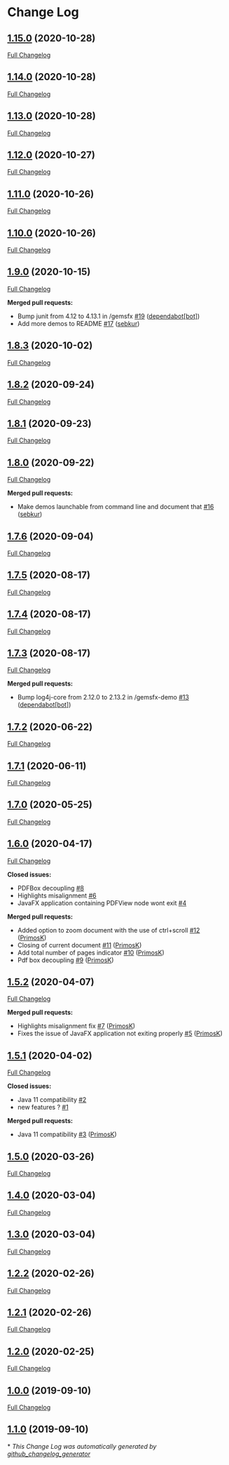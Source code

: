 # Change Log

## [1.15.0](https://github.com/dlsc-software-consulting-gmbh/GemsFX/tree/1.15.0) (2020-10-28)
[Full Changelog](https://github.com/dlsc-software-consulting-gmbh/GemsFX/compare/1.14.0...1.15.0)

## [1.14.0](https://github.com/dlsc-software-consulting-gmbh/GemsFX/tree/1.14.0) (2020-10-28)
[Full Changelog](https://github.com/dlsc-software-consulting-gmbh/GemsFX/compare/1.13.0...1.14.0)

## [1.13.0](https://github.com/dlsc-software-consulting-gmbh/GemsFX/tree/1.13.0) (2020-10-28)
[Full Changelog](https://github.com/dlsc-software-consulting-gmbh/GemsFX/compare/1.12.0...1.13.0)

## [1.12.0](https://github.com/dlsc-software-consulting-gmbh/GemsFX/tree/1.12.0) (2020-10-27)
[Full Changelog](https://github.com/dlsc-software-consulting-gmbh/GemsFX/compare/1.11.0...1.12.0)

## [1.11.0](https://github.com/dlsc-software-consulting-gmbh/GemsFX/tree/1.11.0) (2020-10-26)
[Full Changelog](https://github.com/dlsc-software-consulting-gmbh/GemsFX/compare/1.10.0...1.11.0)

## [1.10.0](https://github.com/dlsc-software-consulting-gmbh/GemsFX/tree/1.10.0) (2020-10-26)
[Full Changelog](https://github.com/dlsc-software-consulting-gmbh/GemsFX/compare/1.9.0...1.10.0)

## [1.9.0](https://github.com/dlsc-software-consulting-gmbh/GemsFX/tree/1.9.0) (2020-10-15)
[Full Changelog](https://github.com/dlsc-software-consulting-gmbh/GemsFX/compare/1.8.3...1.9.0)

**Merged pull requests:**

- Bump junit from 4.12 to 4.13.1 in /gemsfx [\#19](https://github.com/dlsc-software-consulting-gmbh/GemsFX/pull/19) ([dependabot[bot]](https://github.com/apps/dependabot))
- Add more demos to README [\#17](https://github.com/dlsc-software-consulting-gmbh/GemsFX/pull/17) ([sebkur](https://github.com/sebkur))

## [1.8.3](https://github.com/dlsc-software-consulting-gmbh/GemsFX/tree/1.8.3) (2020-10-02)
[Full Changelog](https://github.com/dlsc-software-consulting-gmbh/GemsFX/compare/1.8.2...1.8.3)

## [1.8.2](https://github.com/dlsc-software-consulting-gmbh/GemsFX/tree/1.8.2) (2020-09-24)
[Full Changelog](https://github.com/dlsc-software-consulting-gmbh/GemsFX/compare/1.8.1...1.8.2)

## [1.8.1](https://github.com/dlsc-software-consulting-gmbh/GemsFX/tree/1.8.1) (2020-09-23)
[Full Changelog](https://github.com/dlsc-software-consulting-gmbh/GemsFX/compare/1.8.0...1.8.1)

## [1.8.0](https://github.com/dlsc-software-consulting-gmbh/GemsFX/tree/1.8.0) (2020-09-22)
[Full Changelog](https://github.com/dlsc-software-consulting-gmbh/GemsFX/compare/1.7.6...1.8.0)

**Merged pull requests:**

- Make demos launchable from command line and document that [\#16](https://github.com/dlsc-software-consulting-gmbh/GemsFX/pull/16) ([sebkur](https://github.com/sebkur))

## [1.7.6](https://github.com/dlsc-software-consulting-gmbh/GemsFX/tree/1.7.6) (2020-09-04)
[Full Changelog](https://github.com/dlsc-software-consulting-gmbh/GemsFX/compare/1.7.5...1.7.6)

## [1.7.5](https://github.com/dlsc-software-consulting-gmbh/GemsFX/tree/1.7.5) (2020-08-17)
[Full Changelog](https://github.com/dlsc-software-consulting-gmbh/GemsFX/compare/1.7.4...1.7.5)

## [1.7.4](https://github.com/dlsc-software-consulting-gmbh/GemsFX/tree/1.7.4) (2020-08-17)
[Full Changelog](https://github.com/dlsc-software-consulting-gmbh/GemsFX/compare/1.7.3...1.7.4)

## [1.7.3](https://github.com/dlsc-software-consulting-gmbh/GemsFX/tree/1.7.3) (2020-08-17)
[Full Changelog](https://github.com/dlsc-software-consulting-gmbh/GemsFX/compare/1.7.2...1.7.3)

**Merged pull requests:**

- Bump log4j-core from 2.12.0 to 2.13.2 in /gemsfx-demo [\#13](https://github.com/dlsc-software-consulting-gmbh/GemsFX/pull/13) ([dependabot[bot]](https://github.com/apps/dependabot))

## [1.7.2](https://github.com/dlsc-software-consulting-gmbh/GemsFX/tree/1.7.2) (2020-06-22)
[Full Changelog](https://github.com/dlsc-software-consulting-gmbh/GemsFX/compare/1.7.1...1.7.2)

## [1.7.1](https://github.com/dlsc-software-consulting-gmbh/GemsFX/tree/1.7.1) (2020-06-11)
[Full Changelog](https://github.com/dlsc-software-consulting-gmbh/GemsFX/compare/1.7.0...1.7.1)

## [1.7.0](https://github.com/dlsc-software-consulting-gmbh/GemsFX/tree/1.7.0) (2020-05-25)
[Full Changelog](https://github.com/dlsc-software-consulting-gmbh/GemsFX/compare/1.6.0...1.7.0)

## [1.6.0](https://github.com/dlsc-software-consulting-gmbh/GemsFX/tree/1.6.0) (2020-04-17)
[Full Changelog](https://github.com/dlsc-software-consulting-gmbh/GemsFX/compare/1.5.2...1.6.0)

**Closed issues:**

- PDFBox decoupling [\#8](https://github.com/dlsc-software-consulting-gmbh/GemsFX/issues/8)
- Highlights misalignment [\#6](https://github.com/dlsc-software-consulting-gmbh/GemsFX/issues/6)
- JavaFX application containing PDFView node wont exit [\#4](https://github.com/dlsc-software-consulting-gmbh/GemsFX/issues/4)

**Merged pull requests:**

- Added option to zoom document with the use of ctrl+scroll [\#12](https://github.com/dlsc-software-consulting-gmbh/GemsFX/pull/12) ([PrimosK](https://github.com/PrimosK))
- Closing of current document [\#11](https://github.com/dlsc-software-consulting-gmbh/GemsFX/pull/11) ([PrimosK](https://github.com/PrimosK))
- Add total number of pages indicator [\#10](https://github.com/dlsc-software-consulting-gmbh/GemsFX/pull/10) ([PrimosK](https://github.com/PrimosK))
- Pdf box decoupling [\#9](https://github.com/dlsc-software-consulting-gmbh/GemsFX/pull/9) ([PrimosK](https://github.com/PrimosK))

## [1.5.2](https://github.com/dlsc-software-consulting-gmbh/GemsFX/tree/1.5.2) (2020-04-07)
[Full Changelog](https://github.com/dlsc-software-consulting-gmbh/GemsFX/compare/1.5.1...1.5.2)

**Merged pull requests:**

- Highlights misalignment fix [\#7](https://github.com/dlsc-software-consulting-gmbh/GemsFX/pull/7) ([PrimosK](https://github.com/PrimosK))
- Fixes the issue of JavaFX application not exiting properly [\#5](https://github.com/dlsc-software-consulting-gmbh/GemsFX/pull/5) ([PrimosK](https://github.com/PrimosK))

## [1.5.1](https://github.com/dlsc-software-consulting-gmbh/GemsFX/tree/1.5.1) (2020-04-02)
[Full Changelog](https://github.com/dlsc-software-consulting-gmbh/GemsFX/compare/1.5.0...1.5.1)

**Closed issues:**

- Java 11 compatibility [\#2](https://github.com/dlsc-software-consulting-gmbh/GemsFX/issues/2)
- new features ? [\#1](https://github.com/dlsc-software-consulting-gmbh/GemsFX/issues/1)

**Merged pull requests:**

- Java 11 compatibility [\#3](https://github.com/dlsc-software-consulting-gmbh/GemsFX/pull/3) ([PrimosK](https://github.com/PrimosK))

## [1.5.0](https://github.com/dlsc-software-consulting-gmbh/GemsFX/tree/1.5.0) (2020-03-26)
[Full Changelog](https://github.com/dlsc-software-consulting-gmbh/GemsFX/compare/1.4.0...1.5.0)

## [1.4.0](https://github.com/dlsc-software-consulting-gmbh/GemsFX/tree/1.4.0) (2020-03-04)
[Full Changelog](https://github.com/dlsc-software-consulting-gmbh/GemsFX/compare/1.3.0...1.4.0)

## [1.3.0](https://github.com/dlsc-software-consulting-gmbh/GemsFX/tree/1.3.0) (2020-03-04)
[Full Changelog](https://github.com/dlsc-software-consulting-gmbh/GemsFX/compare/1.2.2...1.3.0)

## [1.2.2](https://github.com/dlsc-software-consulting-gmbh/GemsFX/tree/1.2.2) (2020-02-26)
[Full Changelog](https://github.com/dlsc-software-consulting-gmbh/GemsFX/compare/1.2.1...1.2.2)

## [1.2.1](https://github.com/dlsc-software-consulting-gmbh/GemsFX/tree/1.2.1) (2020-02-26)
[Full Changelog](https://github.com/dlsc-software-consulting-gmbh/GemsFX/compare/1.2.0...1.2.1)

## [1.2.0](https://github.com/dlsc-software-consulting-gmbh/GemsFX/tree/1.2.0) (2020-02-25)
[Full Changelog](https://github.com/dlsc-software-consulting-gmbh/GemsFX/compare/1.0.0...1.2.0)

## [1.0.0](https://github.com/dlsc-software-consulting-gmbh/GemsFX/tree/1.0.0) (2019-09-10)
[Full Changelog](https://github.com/dlsc-software-consulting-gmbh/GemsFX/compare/1.1.0...1.0.0)

## [1.1.0](https://github.com/dlsc-software-consulting-gmbh/GemsFX/tree/1.1.0) (2019-09-10)


\* *This Change Log was automatically generated by [github_changelog_generator](https://github.com/skywinder/Github-Changelog-Generator)*